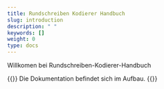 ```yaml
---
title: Rundschreiben Kodierer Handbuch
slug: introduction
description: " "
keywords: []
weight: 0
type: docs
---
```


Willkomen bei Rundschreiben-Kodierer-Handbuch

{{<alert color="info">}}
Die Dokumentation befindet sich im Aufbau.
{{</alert>}}
